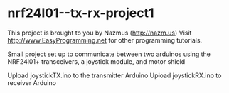 nrf24l01--tx-rx-project1
========================

This project is brought to you by Nazmus (http://nazm.us)
Visit http://www.EasyProgramming.net for other programming tutorials. 

Small project set up to communicate between two arduinos using the NRF24l01+ transceivers, a joystick module, and motor shield

Upload joystickTX.ino to the transmitter Arduino
Upload joystickRX.ino to receiver Arduino
